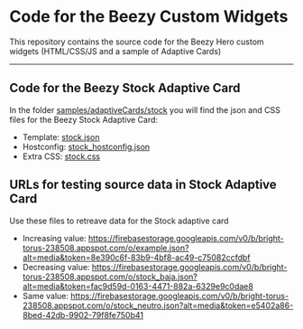 # Code for the Beezy Custom Widgets
This repository contains the source code for the Beezy Hero custom widgets (HTML/CSS/JS and a sample of Adaptive Cards)


* * *

## Code for the Beezy Stock Adaptive Card
In the folder [samples/adaptiveCards/stock](samples/adaptiveCards/stock) you will find the json and CSS files for the Beezy Stock Adaptive Card:

* Template: [stock.json](samples/adaptiveCards/stock/stock.json)
* Hostconfig: [stock_hostconfig.json](samples/adaptiveCards/stock/stock_hostconfig.json)
* Extra CSS: [stock.css](samples/adaptiveCards/stock/stock.css)

## URLs for testing source data in Stock Adaptive Card
Use these files to retreave data for the Stock adaptive card

* Increasing value: https://firebasestorage.googleapis.com/v0/b/bright-torus-238508.appspot.com/o/example.json?alt=media&token=8e390c6f-83b9-4bf8-ac49-c75082ccfdbf
* Decreasing value: https://firebasestorage.googleapis.com/v0/b/bright-torus-238508.appspot.com/o/stock_baja.json?alt=media&token=fac9d59d-0163-4471-882a-6329e9c0dae8
* Same value: https://firebasestorage.googleapis.com/v0/b/bright-torus-238508.appspot.com/o/stock_neutro.json?alt=media&token=e5402a86-8bed-42db-9902-79f8fe750b41
